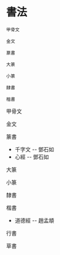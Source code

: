 # 書法

```
甲骨文

金文

篆書

大篆

小篆

隸書

楷書
```



甲骨文

金文

篆書

- 千字文 -- 鄧石如
- 心經 -- 鄧石如

大篆

小篆

隸書

楷書

- 道德經 -- 趙孟頫

行書

草書

